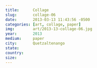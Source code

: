 ```yaml
---
title:  	Collage
slug:		collage-06
date:   	2013-03-13 11:43:56 -0500
categories: [art, collage, paper]
img:		art/2013-13-collage-06.jpg
year:		2013
medium:		paper
city:		Quetzaltenango
state:
country:
size:
---
```


